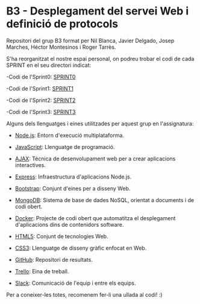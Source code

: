 # B3 - Desplegament del servei Web i definició de protocols

Repositori del grup B3 format per Nil Blanca, Javier Delgado, Josep Marches, Héctor Montesinos i Roger Tarrès.

S'ha reorganitzat el nostre espai personal, on podreu trobar el codi de cada SPRINT en el seu directori indicat:

-Codi de l'Sprint0: [SPRINT0](https://github.com/PTIN2020/B3/tree/master/SPRINT0)

-Codi de l'Sprint1: [SPRINT1](https://github.com/PTIN2020/B3/tree/master/SPRINT1)

-Codi de l'Sprint2: [SPRINT2](https://github.com/PTIN2020/B3/tree/master/SPRINT2)

-Codi de l'Sprint3: [SPRINT3](https://github.com/PTIN2020/B3/tree/master/SPRINT3)



Alguns dels llenguatges i eines utilitzades per aquest grup en l'assignatura:

- [Node.js](https://nodejs.org/es/): Entorn d'execució multiplataforma.

- [JavaScript](https://www.javascript.com/): Llenguatge de programació.

- [AJAX](https://www.w3schools.com/xml/ajax_xmlfile.asp): Técnica de desenvolupament web per a crear aplicacions interactives.

- [Express](https://expressjs.com/es/): Infraestructura d'aplicacions Node.js.

- [Bootstrap](https://getbootstrap.com/): Conjunt d'eines per a disseny Web.

- [MongoDB](https://www.mongodb.com/es): Sistema de base de dades NoSQL, orientat a documents i de codi obert.

- [Docker](https://www.docker.com): Projecte de codi obert que automatitza el desplegament d'aplicacions dins de contenidors software. 

- [HTML5](https://es.wikipedia.org/wiki/HTML5): Conjunt de tecnologies Web.

- [CSS3](https://es.wikipedia.org/wiki/Hoja_de_estilos_en_cascada): Llenguatge de disseny gràfic enfocat en Web.

- [GitHub](https://github.com/PTIN2020/B3): Repositori de resultats.

- [Trello](https://trello.com/b/blnfYw9N/b3-desplegament-del-servei-web-i-definici%C3%B3-de-protocols): Eina de treball.

- [Slack](https://app.slack.com/client/TTH9A9XFW/GTYKV7T1B/details/members): Comunicació de l'equip i entre els equips.

Per a coneixer-les totes, recomenem fer-li una ullada al codi! :)
